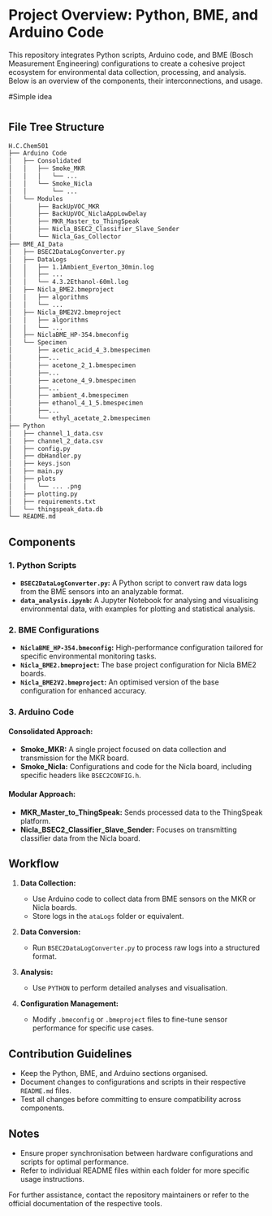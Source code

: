 # Project Overview: Python, BME, and Arduino Code

This repository integrates Python scripts, Arduino code, and BME (Bosch Measurement Engineering) configurations to create a cohesive project ecosystem for environmental data collection, processing, and analysis. Below is an overview of the components, their interconnections, and usage.

#Simple idea

# 


## File Tree Structure
``` bash
H.C.Chem501
├── Arduino Code
│   ├── Consolidated
│   │   ├── Smoke_MKR
│   │   │   └── ...
│   │   └── Smoke_Nicla
│   │       └── ...
│   └── Modules
│       ├── BackUpVOC_MKR
│       ├── BackUpVOC_NiclaAppLowDelay
│       ├── MKR_Master_to_ThingSpeak
│       ├── Nicla_BSEC2_Classifier_Slave_Sender
│       └── Nicla_Gas_Collector
├── BME_AI_Data
│   ├── BSEC2DataLogConverter.py
│   ├── DataLogs
│   │   ├── 1.1Ambient_Everton_30min.log
│   │   ├── ...
│   │   └── 4.3.2Ethanol-60ml.log
│   ├── Nicla_BME2.bmeproject
│   │   ├── algorithms
│   │   └── ...
│   ├── Nicla_BME2V2.bmeproject
│   │   ├── algorithms
│   │   └── ...
│   ├── NiclaBME_HP-354.bmeconfig
│   └── Specimen
│       ├── acetic_acid_4_3.bmespecimen
│       ├──...
│       ├── acetone_2_1.bmespecimen
│       ├──...
│       ├── acetone_4_9.bmespecimen
│       ├──...
│       ├── ambient_4.bmespecimen
│       ├── ethanol_4_1_5.bmespecimen
│       ├──...
│       └── ethyl_acetate_2.bmespecimen
├── Python
│   ├── channel_1_data.csv
│   ├── channel_2_data.csv
│   ├── config.py
│   ├── dbHandler.py
│   ├── keys.json
│   ├── main.py
│   ├── plots
│   │   └── ... .png
│   ├── plotting.py
│   ├── requirements.txt
│   └── thingspeak_data.db
└── README.md
```

## Components

### 1. **Python Scripts**
- **`BSEC2DataLogConverter.py`:** A Python script to convert raw data logs from the BME sensors into an analyzable format.
- **`data_analysis.ipynb`:** A Jupyter Notebook for analysing and visualising environmental data, with examples for plotting and statistical analysis.

### 2. **BME Configurations**
- **`NiclaBME_HP-354.bmeconfig`:** High-performance configuration tailored for specific environmental monitoring tasks.
- **`Nicla_BME2.bmeproject`:** The base project configuration for Nicla BME2 boards.
- **`Nicla_BME2V2.bmeproject`:** An optimised version of the base configuration for enhanced accuracy.

### 3. **Arduino Code**
#### Consolidated Approach:
- **Smoke_MKR:** A single project focused on data collection and transmission for the MKR board.
- **Smoke_Nicla:** Configurations and code for the Nicla board, including specific headers like `BSEC2CONFIG.h`.

#### Modular Approach:
- **MKR_Master_to_ThingSpeak:** Sends processed data to the ThingSpeak platform.
- **Nicla_BSEC2_Classifier_Slave_Sender:** Focuses on transmitting classifier data from the Nicla board.

## Workflow
1. **Data Collection:**
   - Use Arduino code to collect data from BME sensors on the MKR or Nicla boards.
   - Store logs in the `ataLogs` folder or equivalent.

2. **Data Conversion:**
   - Run `BSEC2DataLogConverter.py` to process raw logs into a structured format.

3. **Analysis:**
   - Use `PYTHON` to perform detailed analyses and visualisation.

4. **Configuration Management:**
   - Modify `.bmeconfig` or `.bmeproject` files to fine-tune sensor performance for specific use cases.

## Contribution Guidelines
- Keep the Python, BME, and Arduino sections organised.
- Document changes to configurations and scripts in their respective `README.md` files.
- Test all changes before committing to ensure compatibility across components.

## Notes
- Ensure proper synchronisation between hardware configurations and scripts for optimal performance.
- Refer to individual README files within each folder for more specific usage instructions.

For further assistance, contact the repository maintainers or refer to the official documentation of the respective tools.
